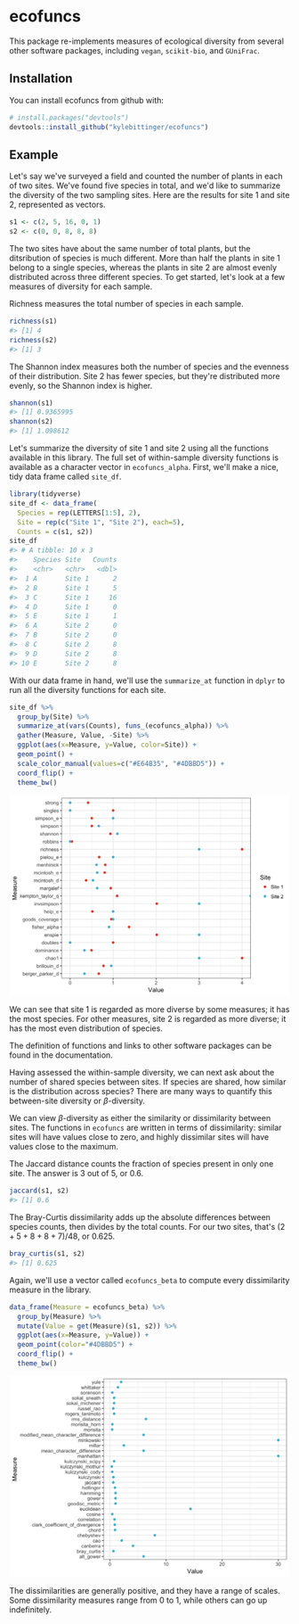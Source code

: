
<!-- README.md is generated from README.Rmd. Please edit that file -->
ecofuncs
========

This package re-implements measures of ecological diversity from several other software packages, including `vegan`, `scikit-bio`, and `GUniFrac`.

Installation
------------

You can install ecofuncs from github with:

``` r
# install.packages("devtools")
devtools::install_github("kylebittinger/ecofuncs")
```

Example
-------

Let's say we've surveyed a field and counted the number of plants in each of two sites. We've found five species in total, and we'd like to summarize the diversity of the two sampling sites. Here are the results for site 1 and site 2, represented as vectors.

``` r
s1 <- c(2, 5, 16, 0, 1)
s2 <- c(0, 0, 8, 8, 8)
```

The two sites have about the same number of total plants, but the ditsribution of species is much different. More than half the plants in site 1 belong to a single species, whereas the plants in site 2 are almost evenly distributed across three different species. To get started, let's look at a few measures of diversity for each sample.

Richness measures the total number of species in each sample.

``` r
richness(s1)
#> [1] 4
richness(s2)
#> [1] 3
```

The Shannon index measures both the number of species and the evenness of their distribution. Site 2 has fewer species, but they're distributed more evenly, so the Shannon index is higher.

``` r
shannon(s1)
#> [1] 0.9365995
shannon(s2)
#> [1] 1.098612
```

Let's summarize the diversity of site 1 and site 2 using all the functions available in this library. The full set of within-sample diversity functions is available as a character vector in `ecofuncs_alpha`. First, we'll make a nice, tidy data frame called `site_df`.

``` r
library(tidyverse)
site_df <- data_frame(
  Species = rep(LETTERS[1:5], 2),
  Site = rep(c("Site 1", "Site 2"), each=5),
  Counts = c(s1, s2))
site_df
#> # A tibble: 10 x 3
#>    Species Site   Counts
#>    <chr>   <chr>   <dbl>
#>  1 A       Site 1      2
#>  2 B       Site 1      5
#>  3 C       Site 1     16
#>  4 D       Site 1      0
#>  5 E       Site 1      1
#>  6 A       Site 2      0
#>  7 B       Site 2      0
#>  8 C       Site 2      8
#>  9 D       Site 2      8
#> 10 E       Site 2      8
```

With our data frame in hand, we'll use the `summarize_at` function in `dplyr` to run all the diversity functions for each site.

``` r
site_df %>%
  group_by(Site) %>%
  summarize_at(vars(Counts), funs_(ecofuncs_alpha)) %>%
  gather(Measure, Value, -Site) %>%
  ggplot(aes(x=Measure, y=Value, color=Site)) +
  geom_point() +
  scale_color_manual(values=c("#E64B35", "#4DBBD5")) +
  coord_flip() +
  theme_bw()
```

![](README-files/README-alpha-diversity-1.png)

We can see that site 1 is regarded as more diverse by some measures; it has the most species. For other measures, site 2 is regarded as more diverse; it has the most even distribution of species.

The definition of functions and links to other software packages can be found in the documentation.

Having assessed the within-sample diversity, we can next ask about the number of shared species between sites. If species are shared, how similar is the distribution across species? There are many ways to quantify this between-site diversity or *β*-diversity.

We can view *β*-diversity as either the similarity or dissimilarity between sites. The functions in `ecofuncs` are written in terms of dissimilarity: similar sites will have values close to zero, and highly dissimilar sites will have values close to the maximum.

The Jaccard distance counts the fraction of species present in only one site. The answer is 3 out of 5, or 0.6.

``` r
jaccard(s1, s2)
#> [1] 0.6
```

The Bray-Curtis dissimilarity adds up the absolute differences between species counts, then divides by the total counts. For our two sites, that's (2 + 5 + 8 + 8 + 7)/48, or 0.625.

``` r
bray_curtis(s1, s2)
#> [1] 0.625
```

Again, we'll use a vector called `ecofuncs_beta` to compute every dissimilarity measure in the library.

``` r
data_frame(Measure = ecofuncs_beta) %>%
  group_by(Measure) %>%
  mutate(Value = get(Measure)(s1, s2)) %>%
  ggplot(aes(x=Measure, y=Value)) +
  geom_point(color="#4DBBD5") +
  coord_flip() +
  theme_bw()
```

![](README-files/README-beta-diversity-1.png)

The dissimilarities are generally positive, and they have a range of scales. Some dissimilarity measures range from 0 to 1, while others can go up indefinitely.
